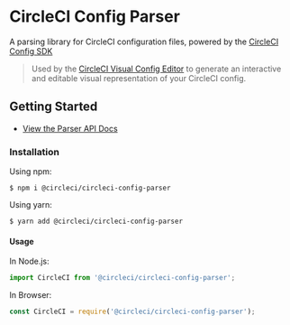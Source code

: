 # CircleCI Config Parser

A parsing library for CircleCI configuration files, powered by the [CircleCI Config SDK](https://github.com/CircleCI-Public/circleci-config-sdk-ts)

> Used by the
[CircleCI Visual Config Editor](https://github.com/CircleCI-Public/visual-config-editor)
to generate an interactive and editable visual representation of your CircleCI
config.

## Getting Started

- [View the Parser API Docs](#)

### Installation

Using npm:

```shell
$ npm i @circleci/circleci-config-parser
```

Using yarn:

```shell
$ yarn add @circleci/circleci-config-parser
```

#### Usage

In Node.js:

```typescript
import CircleCI from '@circleci/circleci-config-parser';
```

In Browser:

```javascript
const CircleCI = require('@circleci/circleci-config-parser');
```

